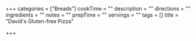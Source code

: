 +++
categories = ["Breads"]
cookTime = ""
description = ""
directions = ""
ingredients = ""
notes = ""
prepTime = ""
servings = ""
tags = []
title = "David's Gluten-free Pizza"

+++
